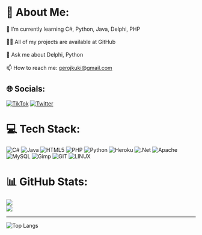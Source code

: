 # 💫 About Me:
🌱 I’m currently learning C#, Python, Java, Delphi, PHP<br><br>👨‍💻 All of my projects are available at GitHub<br><br>💬 Ask me about Delphi, Python<br><br>📫 How to reach me: gerojkuki@gmail.com


## 🌐 Socials:
[![TikTok](https://img.shields.io/badge/TikTok-%23000000.svg?logo=TikTok&logoColor=white)](https://tiktok.com/@iurkavtopke) [![Twitter](https://img.shields.io/badge/Twitter-%231DA1F2.svg?logo=Twitter&logoColor=white)](https://twitter.com/iurkavtopke) 

# 💻 Tech Stack:
![C#](https://img.shields.io/badge/c%23-%23239120.svg?style=for-the-badge&logo=c-sharp&logoColor=white) ![Java](https://img.shields.io/badge/java-%23ED8B00.svg?style=for-the-badge&logo=openjdk&logoColor=white) ![HTML5](https://img.shields.io/badge/html5-%23E34F26.svg?style=for-the-badge&logo=html5&logoColor=white) ![PHP](https://img.shields.io/badge/php-%23777BB4.svg?style=for-the-badge&logo=php&logoColor=white) ![Python](https://img.shields.io/badge/python-3670A0?style=for-the-badge&logo=python&logoColor=ffdd54) ![Heroku](https://img.shields.io/badge/heroku-%23430098.svg?style=for-the-badge&logo=heroku&logoColor=white) ![.Net](https://img.shields.io/badge/.NET-5C2D91?style=for-the-badge&logo=.net&logoColor=white) ![Apache](https://img.shields.io/badge/apache-%23D42029.svg?style=for-the-badge&logo=apache&logoColor=white) ![MySQL](https://img.shields.io/badge/mysql-%2300000f.svg?style=for-the-badge&logo=mysql&logoColor=white) ![Gimp](https://img.shields.io/badge/Gimp-657D8B?style=for-the-badge&logo=gimp&logoColor=FFFFFF) ![GIT](https://img.shields.io/badge/Git-fc6d26?style=for-the-badge&logo=git&logoColor=white) ![LINUX](https://img.shields.io/badge/Linux-FCC624?style=for-the-badge&logo=linux&logoColor=black)
# 📊 GitHub Stats:
![](https://github-readme-stats.vercel.app/api?username=Seredovskiy1&theme=dark&hide_border=false&include_all_commits=true&count_private=false)<br/>
![](https://github-readme-streak-stats.herokuapp.com/?user=Seredovskiy1&theme=dark&hide_border=false)<br/>

---

![Top Langs](https://github-readme-stats.vercel.app/api/top-langs/?username=Seredovskiy1&layout=compact)
  
<!-- Proudly created with GPRM ( https://gprm.itsvg.in ) -->

